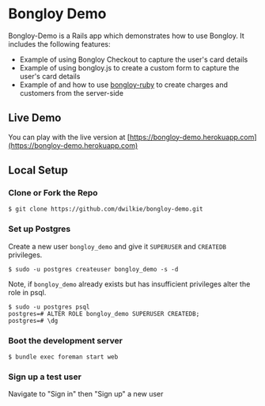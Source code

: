 # Bongloy Demo

Bongloy-Demo is a Rails app which demonstrates how to use Bongloy. It includes the following features:
* Example of using Bongloy Checkout to capture the user's card details
* Example of using bongloy.js to create a custom form to capture the user's card details
* Example of and how to use [bongloy-ruby](https://github.com/dwilkie/bongloy-ruby) to create charges and customers from the server-side

## Live Demo

You can play with the live version at [https://bongloy-demo.herokuapp.com](https://bongloy-demo.herokuapp.com)

## Local Setup

### Clone or Fork the Repo

```shell
$ git clone https://github.com/dwilkie/bongloy-demo.git
```

### Set up Postgres

Create a new user `bongloy_demo` and give it `SUPERUSER` and `CREATEDB` privileges.

```shell
$ sudo -u postgres createuser bongloy_demo -s -d
```

Note, if `bongloy_demo` already exists but has insufficient privileges alter the role in psql.

```shell
$ sudo -u postgres psql
postgres=# ALTER ROLE bongloy_demo SUPERUSER CREATEDB;
postgres=# \dg
```

### Boot the development server

```shell
$ bundle exec foreman start web
```

### Sign up a test user

Navigate to "Sign in" then "Sign up" a new user

